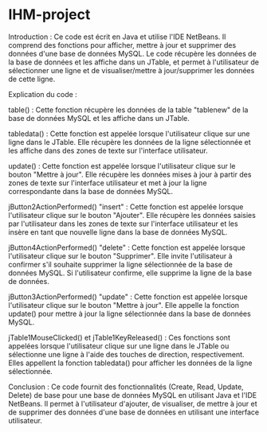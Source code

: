 # IHM-project

Introduction :
Ce code est écrit en Java et utilise l'IDE NetBeans. Il comprend des fonctions pour afficher, mettre à jour et supprimer des données d'une base de données MySQL. Le code récupère les données de la base de données et les affiche dans un JTable, et permet à l'utilisateur de sélectionner une ligne et de visualiser/mettre à jour/supprimer les données de cette ligne.

Explication du code :

table() :
Cette fonction récupère les données de la table "tablenew" de la base de données MySQL et les affiche dans un JTable.

tabledata() :
Cette fonction est appelée lorsque l'utilisateur clique sur une ligne dans le JTable. Elle récupère les données de la ligne sélectionnée et les affiche dans des zones de texte sur l'interface utilisateur.

update() :
Cette fonction est appelée lorsque l'utilisateur clique sur le bouton "Mettre à jour". Elle récupère les données mises à jour à partir des zones de texte sur l'interface utilisateur et met à jour la ligne correspondante dans la base de données MySQL.

jButton2ActionPerformed() "insert" :
Cette fonction est appelée lorsque l'utilisateur clique sur le bouton "Ajouter". Elle récupère les données saisies par l'utilisateur dans les zones de texte sur l'interface utilisateur et les insère en tant que nouvelle ligne dans la base de données MySQL.

jButton4ActionPerformed() "delete" :
Cette fonction est appelée lorsque l'utilisateur clique sur le bouton "Supprimer". Elle invite l'utilisateur à confirmer s'il souhaite supprimer la ligne sélectionnée de la base de données MySQL. Si l'utilisateur confirme, elle supprime la ligne de la base de données.

jButton3ActionPerformed() "update" :
Cette fonction est appelée lorsque l'utilisateur clique sur le bouton "Mettre à jour". Elle appelle la fonction update() pour mettre à jour la ligne sélectionnée dans la base de données MySQL.

jTable1MouseClicked() et jTable1KeyReleased() :
Ces fonctions sont appelées lorsque l'utilisateur clique sur une ligne dans le JTable ou sélectionne une ligne à l'aide des touches de direction, respectivement. Elles appellent la fonction tabledata() pour afficher les données de la ligne sélectionnée.

Conclusion :
Ce code fournit des fonctionnalités (Create, Read, Update, Delete) de base pour une base de données MySQL en utilisant Java et l'IDE NetBeans. Il permet à l'utilisateur d'ajouter, de visualiser, de mettre à jour et de supprimer des données d'une base de données en utilisant une interface utilisateur.
